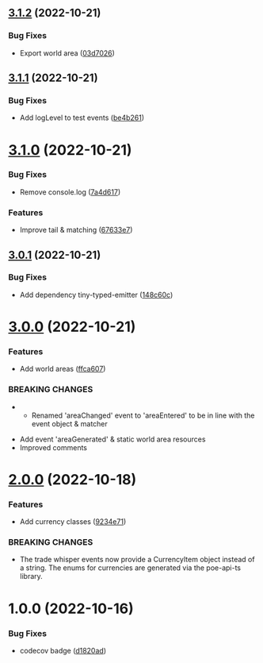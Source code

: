 ## [3.1.2](https://github.com/moepmoep12/poe-log-events/compare/v3.1.1...v3.1.2) (2022-10-21)


### Bug Fixes

* Export world area ([03d7026](https://github.com/moepmoep12/poe-log-events/commit/03d7026b410e30718effc8741ace8ed848baacbe))

## [3.1.1](https://github.com/moepmoep12/poe-log-events/compare/v3.1.0...v3.1.1) (2022-10-21)


### Bug Fixes

* Add logLevel to test events ([be4b261](https://github.com/moepmoep12/poe-log-events/commit/be4b261adfd86a2044909f7c0ebd77e92bf7d9fb))

# [3.1.0](https://github.com/moepmoep12/poe-log-events/compare/v3.0.1...v3.1.0) (2022-10-21)


### Bug Fixes

* Remove console.log ([7a4d617](https://github.com/moepmoep12/poe-log-events/commit/7a4d6170376563ed6c26fba4815f323094a79e6b))


### Features

* Improve tail & matching ([67633e7](https://github.com/moepmoep12/poe-log-events/commit/67633e77ef136155e0df1c78402e620c5184eda4))

## [3.0.1](https://github.com/moepmoep12/poe-log-events/compare/v3.0.0...v3.0.1) (2022-10-21)


### Bug Fixes

* Add dependency tiny-typed-emitter ([148c60c](https://github.com/moepmoep12/poe-log-events/commit/148c60c9aac1efc41c1e33dc281854019ba84b14))

# [3.0.0](https://github.com/moepmoep12/poe-log-events/compare/v2.0.0...v3.0.0) (2022-10-21)


### Features

* Add world areas ([ffca607](https://github.com/moepmoep12/poe-log-events/commit/ffca607702b80d47f3add9a5401bc19622ad76d8))


### BREAKING CHANGES

* - Renamed 'areaChanged' event to 'areaEntered' to be in line with the event object & matcher
- Add event 'areaGenerated' & static world area resources
- Improved comments

# [2.0.0](https://github.com/moepmoep12/poe-log-events/compare/v1.0.0...v2.0.0) (2022-10-18)


### Features

* Add currency classes ([9234e71](https://github.com/moepmoep12/poe-log-events/commit/9234e71dd89f9e9f745ea8f59a8ecfbd6a4a24d9))


### BREAKING CHANGES

* The trade whisper events now provide a CurrencyItem object
instead of a string.
The enums for currencies are generated via the poe-api-ts library.

# 1.0.0 (2022-10-16)


### Bug Fixes

* codecov badge ([d1820ad](https://github.com/moepmoep12/poe-log-events/commit/d1820adfaf20592b10edf5ae179d31b585a98c1a))
